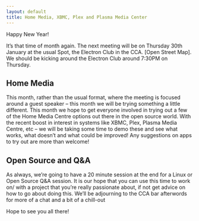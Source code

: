 ```yaml
---
layout: default
title: Home Media, XBMC, Plex and Plasma Media Center
---
```


Happy New Year!

It’s that time of month again. The next meeting will be on Thursday 30th January at the usual Spot, the Electron Club in the CCA. [Open Street Map]. We should be kicking around the Electron Club around 7:30PM on Thursday.

## Home Media

This month, rather than the usual format, where the meeting is focused around a guest speaker – this month we will be trying something a little different. This month we hope to get everyone involved in trying out a few of the Home Media Centre options out there in the open source world. With the recent boost in interest in systems like XBMC, Plex, Plasma Media Centre, etc – we will be taking some time to demo these and see what works, what doesn’t and what could be improved! Any suggestions on apps to try out are more than welcome!

## Open Source and Q&A

As always, we’re going to have a 20 minute session at the end for a Linux or Open Source Q&A session. It is our hope that you can use this time to work on/ with a project that you’re really passionate about, if not get advice on how to go about doing this. We’ll be adjourning to the CCA bar afterwords for more of a chat and a bit of a chill-out

Hope to see you all there!
